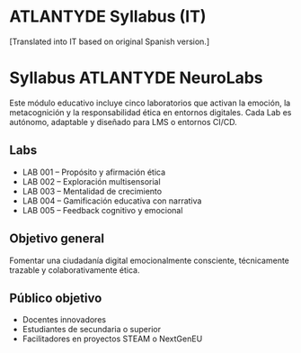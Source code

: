 # ATLANTYDE Syllabus (IT)

[Translated into IT based on original Spanish version.]

# Syllabus ATLANTYDE NeuroLabs

Este módulo educativo incluye cinco laboratorios que activan la emoción, la metacognición y la responsabilidad ética en entornos digitales. Cada Lab es autónomo, adaptable y diseñado para LMS o entornos CI/CD.

## Labs

- LAB 001 – Propósito y afirmación ética
- LAB 002 – Exploración multisensorial
- LAB 003 – Mentalidad de crecimiento
- LAB 004 – Gamificación educativa con narrativa
- LAB 005 – Feedback cognitivo y emocional

## Objetivo general

Fomentar una ciudadanía digital emocionalmente consciente, técnicamente trazable y colaborativamente ética.

## Público objetivo

- Docentes innovadores
- Estudiantes de secundaria o superior
- Facilitadores en proyectos STEAM o NextGenEU

